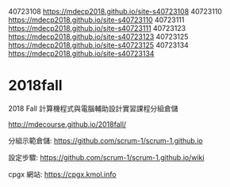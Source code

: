 40723108 https://mdecp2018.github.io/site-s40723108
40723110 https://mdecp2018.github.io/site-s40723110
40723111 https://mdecp2018.github.io/site-s40723111
40723123 https://mdecp2018.github.io/site-s40723123
40723125 https://mdecp2018.github.io/site-s40723125
40723134 https://mdecp2018.github.io/site-s40723134
# 2018fall
2018 Fall 計算機程式與電腦輔助設計實習課程分組倉儲

http://mdecourse.github.io/2018fall/

分組示範倉儲: https://github.com/scrum-1/scrum-1.github.io

設定步驟: https://github.com/scrum-1/scrum-1.github.io/wiki

cpgx 網站: https://cpgx.kmol.info
